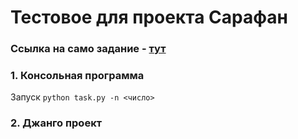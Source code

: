# Тестовое для проекта Сарафан

### Cсылка на само задание - [тут](https://docs.google.com/document/d/1ijSd6t5pSGELWKnvswsKViuVC9fISAeG5J54BHO5W5U)

### 1. Консольная программа

Запуск `python task.py -n <число>`

### 2. Джанго проект
